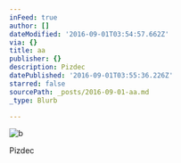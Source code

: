 ```yaml
---
inFeed: true
author: []
dateModified: '2016-09-01T03:54:57.662Z'
via: {}
title: aa
publisher: {}
description: Pizdec
datePublished: '2016-09-01T03:55:36.226Z'
starred: false
sourcePath: _posts/2016-09-01-aa.md
_type: Blurb

---
```

![b](https://the-grid-user-content.s3-us-west-2.amazonaws.com/e834bb91-5adc-489e-941a-2d9cfe7ce87e.jpg)

Pizdec